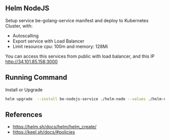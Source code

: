 ## Helm NodeJS

Setup service be-golang-service manifest and deploy to Kubernetes Cluster, with:
  - Autoscalling
  - Export service with Load Balancer
  - Limit resource cpu: 100m and memory: 128Mi

You can access this services from public with load balancer, and this IP http://34.101.85.158:3000

## Running Command

Install or Upgrade
```bash
helm upgrade  --install be-nodejs-service ./helm-node --values ./helm-node/values.yaml -n pintu
```


## References
  - https://helm.sh/docs/helm/helm_create/
  - https://keel.sh/docs/#policies
